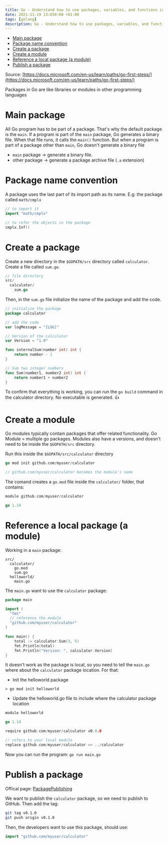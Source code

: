 ```yaml
---
title: Go - Understand how to use packages, variables, and functions in Go (II) - packages
date: 2021-11-19 13:030:00 +01:00
tags: [golang]
description: Go - Understand how to use packages, variables, and functions in Go (II) - pacakges
---
```


- [Main package](#main-package)
- [Package name convention](#package-name-convention)
- [Create a package](#create-a-package)
- [Create a module](#create-a-module)
- [Reference a local package (a module)](#reference-a-local-package-a-module)
- [Publish a package](#publish-a-package)

Source: [https://docs.microsoft.com/en-us/learn/paths/go-first-steps/](https://docs.microsoft.com/en-us/learn/paths/go-first-steps/)


Packages in Go are like libraries or modules in other programming languages

# Main package

All Go program has to be part of a package. That's why the default package is the `main`. If a program is part of the `main` package, Go generates a binary file. When that file runs, it calls the `main()` function. But when a program is part of a package other than `main`, Go doesn't generate a binary file

- `main` package -> generate a binary file.
- other package -> generate a package archive file (`.a` extension)

# Package name convention

A package uses the last part of its import path as its name.
E.g: the package called `math/cmplx`

```go
// to import it
import "math/cmplx"

// to refer the objects in the package
cmplx.Inf()
```
# Create a package
Create a new directory in the `$GOPATH/src` directory called `calculator`. Create a file called `sum.go`.

```go
// file directory
src/
  calculator/
    sum.go
```

Then, in the `sum.go` file initialize the name of the package and add the code.
```go
// initialize the package
package calculator

// add the code
var logMessage = "[LOG]"

// Version of the calculator
var Version = "1.0"

func internalSum(number int) int {
    return number - 1
}

// Sum two integer numbers
func Sum(number1, number2 int) int {
    return number1 + number2
}
```
To confirm that everything is working, you can run the `go build` command in the calculator directory. No executable is generated. 👍

# Create a module

Go modules typically contain packages that offer related functionality. Go Module = multiple go packages.
Modules also have a versions, and doesn't need to be inside the `$GOPATH/src` directory.

Run this inside the `$GOPATH/src/calculator` directory
```go
go mod init github.com/myuser/calculator

// github.com/myuser/calculator becomes the module's name 
```

The comand creates a `go.mod` file inside the `calculator/` folder, that contains:
```go
module github.com/myuser/calculator

go 1.14
```

# Reference a local package (a module)

Working in a `main` package:

```
src/
  calculator/
    go.mod
    sum.go
  helloworld/
    main.go
```

The `main.go` want to use the `calculator` package:
```go
package main

import (
  "fmt"
  // reference the module
  "github.com/myuser/calculator"
)

func main() {
    total := calculator.Sum(3, 5)
    fmt.Println(total)
    fmt.Println("Version: ", calculator.Version)
}
```

It doesn't work as the package is local, so you need to tell the `main.go` where about the `calculator` package location. For that:
- Init the helloworld package

```
> go mod init helloworld
```

- Update the helloworld.go file to include where the calculator package location

```go
module helloworld

go 1.14

require github.com/myuser/calculator v0.0.0

// refers to your local module
replace github.com/myuser/calculator => ../calculator
```

Now you can run the program: `go run main.go`


# Publish a package

Offical page: [PackagePublishing](https://github.com/golang/go/wiki/PackagePublishing)

We want to publish the `calculator` package, so we need to publish to GitHub. Then add the tag:
```bash
git tag v0.1.0
git push origin v0.1.0
```

Then, the developers want to use this package, should use:
```go
import "github.com/myuser/calculator"
```
